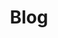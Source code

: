 ---
title: "Blog"
permalink: /blog/
layout: posts
header:
  overlay_image: /assets/images/pages/about.jpg
  overlay_filter: 0.8
excerpt: This is Initiable
sitemap: true
---